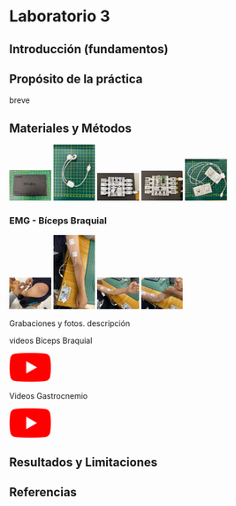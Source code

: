 # Laboratorio 3

## Introducción (fundamentos)

## Propósito de la práctica

breve

## Materiales y Métodos

<img src="ImagesL3/material5.jpeg" width="15%">
<img src="ImagesL3/material1.jpeg" width="15%"> <img src="ImagesL3/material2.jpeg" width="15%">
<img src="ImagesL3/material3.jpeg" width="15%"> <img src="ImagesL3/material4.jpeg" width="15%">

### EMG - Bíceps Braquial

<img src="ImagesL3/electrodos1.jpeg" width="15%">
<img src="ImagesL3/brazo1.jpeg" width="15%">

<img src="ImagesL3/brazo2.jpeg" width="15%">

<img src="ImagesL3/brazo3.jpeg" width="15%">

Grabaciones y fotos. descripción

videos Bíceps Braquial

[<img src="ImagesL3/Youtube_logo.png" width="15%">](https://www.youtube.com/playlist?list=PL0yjbUQfs0HI3KjGtao96HebQhwQrK4IF)

Videos Gastrocnemio

[<img src="ImagesL3/Youtube_logo.png" width="15%">](https://www.youtube.com/playlist?list=PL0yjbUQfs0HJbjQnfOTrr8QcOsbAQNYDM)

## Resultados y Limitaciones



## Referencias


